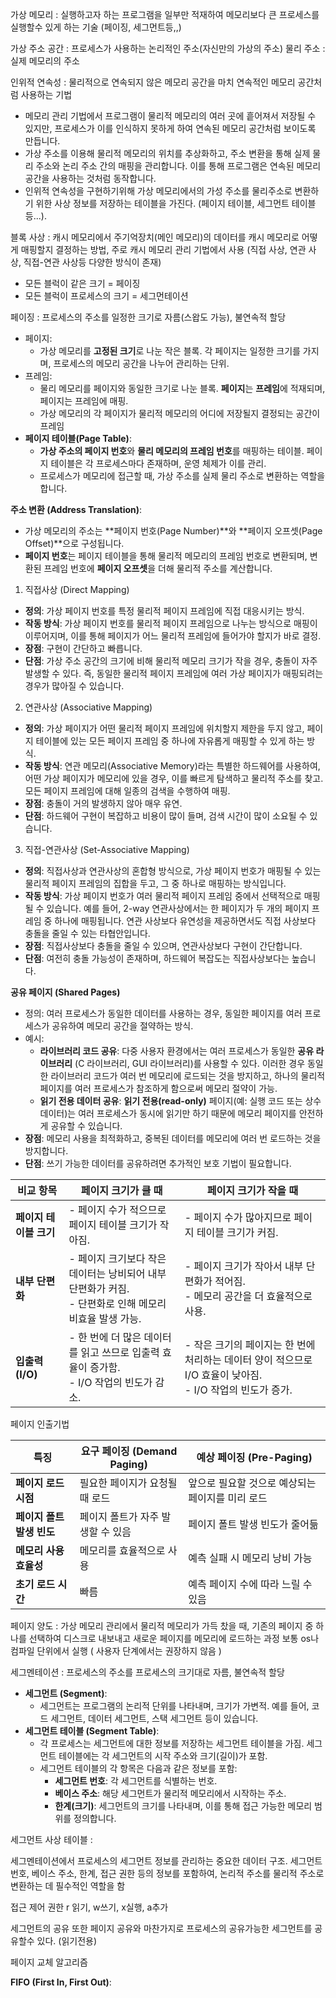 가상 메모리 : 실행하고자 하는 프로그램을 일부만 적재하여 메모리보다 큰 프로세스를 실행할수 있게 하는 기술
(페이징, 세그먼트등,,)

가상 주소 공간 : 프로세스가 사용하는 논리적인 주소(자신만의 가상의 주소)
물리 주소         : 실제 메모리의 주소


인위적 연속성 : 물리적으로 연속되지 않은 메모리 공간을 마치 연속적인 메모리 공간처럼 사용하는 기법

- 메모리 관리 기법에서 프로그램이 물리적 메모리의 여러 곳에 흩어져서 저장될 수 있지만, 프로세스가 이를 인식하지 못하게 하여 연속된 메모리 공간처럼 보이도록 만듭니다.
- 가상 주소를 이용해 물리적 메모리의 위치를 추상화하고, 주소 변환을 통해 실제 물리 주소와 논리 주소 간의 매핑을 관리합니다. 이를 통해 프로그램은 연속된 메모리 공간을 사용하는 것처럼 동작합니다.
- 인위적 연속성을 구현하기위해 가상 메모리에서의 가성 주소를 물리주소로 변환하기 위한 사상 정보를 저장하는 테이블을 가진다. (페이지 테이블, 세그먼트 테이블 등...).


블록 사상 : 캐시 메모리에서 주기억장치(메인 메모리)의 데이터를 캐시 메모리로 어떻게 매핑할지 결정하는 방법, 주로 캐시 메모리 관리 기법에서 사용
(직접 사상, 연관 사상, 직접-연관 사상등 다양한 방식이 존재)

- 모든 블럭이 같은 크기 = 페이징
- 모든 블럭이 프로세스의 크기 = 세그먼테이션



 페이징 : 프로세스의  주소를 일정한 크기로 자름(스왑도 가능), 불연속적 할당
 
 - 페이지:
    - 가상 메모리를 **고정된 크기**로 나눈 작은 블록. 각 페이지는 일정한 크기를 가지며, 프로세스의 메모리 공간을 나누어 관리하는 단위.
- 프레임:
    - 물리 메모리를 페이지와 동일한 크기로 나눈 블록. **페이지**는 **프레임**에 적재되며, 페이지는 프레임에 매핑.
    - 가상 메모리의 각 페이지가 물리적 메모리의 어디에 저장될지 결정되는 공간이 프레임
- **페이지 테이블(Page Table)**:
    - **가상 주소의 페이지 번호**와 **물리 메모리의 프레임 번호**를 매핑하는 테이블. 페이지 테이블은 각 프로세스마다 존재하며, 운영 체제가 이를 관리.
    - 프로세스가 메모리에 접근할 때, 가상 주소를 실제 물리 주소로 변환하는 역할을 합니다.



**주소 변환 (Address Translation)**:

- 가상 메모리의 주소는 **페이지 번호(Page Number)**와 **페이지 오프셋(Page Offset)**으로 구성됩니다.
- **페이지 번호**는 페이지 테이블을 통해 물리적 메모리의 프레임 번호로 변환되며, 변환된 프레임 번호에 **페이지 오프셋**을 더해 물리적 주소를 계산합니다.

 1. 직접사상 (Direct Mapping)

- **정의**: 가상 페이지 번호를 특정 물리적 페이지 프레임에 직접 대응시키는 방식.
- **작동 방식**: 가상 페이지 번호를 물리적 페이지 프레임으로 나누는 방식으로 매핑이 이루어지며, 이를 통해 페이지가 어느 물리적 프레임에 들어가야 할지가 바로 결정.
- **장점**: 구현이 간단하고 빠릅니다.
- **단점**: 가상 주소 공간의 크기에 비해 물리적 메모리 크기가 작을 경우, 충돌이 자주 발생할 수 있다. 즉, 동일한 물리적 페이지 프레임에 여러 가상 페이지가 매핑되려는 경우가 많아질 수 있습니다.

 2. 연관사상 (Associative Mapping)

- **정의**: 가상 페이지가 어떤 물리적 페이지 프레임에 위치할지 제한을 두지 않고, 페이지 테이블에 있는 모든 페이지 프레임 중 하나에 자유롭게 매핑할 수 있게 하는 방식.
- **작동 방식**: 연관 메모리(Associative Memory)라는 특별한 하드웨어를 사용하여, 어떤 가상 페이지가 메모리에 있을 경우, 이를 빠르게 탐색하고 물리적 주소를 찾고. 모든 페이지 프레임에 대해 일종의 검색을 수행하여 매핑.
- **장점**: 충돌이 거의 발생하지 않아 매우 유연.
- **단점**: 하드웨어 구현이 복잡하고 비용이 많이 들며, 검색 시간이 많이 소요될 수 있습니다.

3. 직접-연관사상 (Set-Associative Mapping)

- **정의**: 직접사상과 연관사상의 혼합형 방식으로, 가상 페이지 번호가 매핑될 수 있는 물리적 페이지 프레임의 집합을 두고, 그 중 하나로 매핑하는 방식입니다.
- **작동 방식**: 가상 페이지 번호가 여러 물리적 페이지 프레임 중에서 선택적으로 매핑될 수 있습니다. 예를 들어, 2-way 연관사상에서는 한 페이지가 두 개의 페이지 프레임 중 하나에 매핑됩니다. 연관 사상보다 유연성을 제공하면서도 직접 사상보다 충돌을 줄일 수 있는 타협안입니다.
- **장점**: 직접사상보다 충돌을 줄일 수 있으며, 연관사상보다 구현이 간단합니다.
- **단점**: 여전히 충돌 가능성이 존재하며, 하드웨어 복잡도는 직접사상보다는 높습니다.


 **공유 페이지 (Shared Pages)**

- 정의: 여러 프로세스가 동일한 데이터를 사용하는 경우, 동일한 페이지를 여러 프로세스가 공유하여 메모리 공간을 절약하는 방식.
- 예시:
    - **라이브러리 코드 공유**: 다중 사용자 환경에서는 여러 프로세스가 동일한 **공유 라이브러리** (C 라이브러리, GUI 라이브러리)를 사용할 수 있다. 이러한 경우 동일한 라이브러리 코드가 여러 번 메모리에 로드되는 것을 방지하고, 하나의 물리적 페이지를 여러 프로세스가 참조하게 함으로써 메모리 절약이 가능.
    - **읽기 전용 데이터 공유**: **읽기 전용(read-only)** 페이지(예: 실행 코드 또는 상수 데이터)는 여러 프로세스가 동시에 읽기만 하기 때문에 메모리 페이지를 안전하게 공유할 수 있습니다.
- **장점**: 메모리 사용을 최적화하고, 중복된 데이터를 메모리에 여러 번 로드하는 것을 방지합니다.
- **단점**: 쓰기 가능한 데이터를 공유하려면 추가적인 보호 기법이 필요합니다.

|**비교 항목**|**페이지 크기가 클 때**|**페이지 크기가 작을 때**|
|---|---|---|
|**페이지 테이블 크기**|- 페이지 수가 적으므로 페이지 테이블 크기가 작아짐.|- 페이지 수가 많아지므로 페이지 테이블 크기가 커짐.|
|**내부 단편화**|- 페이지 크기보다 작은 데이터는 낭비되어 내부 단편화가 커짐.  <br>- 단편화로 인해 메모리 비효율 발생 가능.|- 페이지 크기가 작아서 내부 단편화가 적어짐.  <br>- 메모리 공간을 더 효율적으로 사용.|
|**입출력(I/O)**|- 한 번에 더 많은 데이터를 읽고 쓰므로 입출력 효율이 증가함.  <br>- I/O 작업의 빈도가 감소.|- 작은 크기의 페이지는 한 번에 처리하는 데이터 양이 적으므로 I/O 효율이 낮아짐.  <br>- I/O 작업의 빈도가 증가.|

페이지 인출기법

|**특징**|**요구 페이징 (Demand Paging)**|**예상 페이징 (Pre-Paging)**|
|---|---|---|
|**페이지 로드 시점**|필요한 페이지가 요청될 때 로드|앞으로 필요할 것으로 예상되는 페이지를 미리 로드|
|**페이지 폴트 발생 빈도**|페이지 폴트가 자주 발생할 수 있음|페이지 폴트 발생 빈도가 줄어듦|
|**메모리 사용 효율성**|메모리를 효율적으로 사용|예측 실패 시 메모리 낭비 가능|
|**초기 로드 시간**|빠름|예측 페이지 수에 따라 느릴 수 있음|

페이지 양도 : 가상 메모리 관리에서 물리적 메모리가 가득 찼을 때, 기존의 페이지 중 하나를 선택하여 디스크로 내보내고 새로운 페이지를 메모리에 로드하는 과정 보통 os나 컴파일 단위에서 실행 ( 사용자 단계에서는 권장하지 않음 )



세그멘테이션 : 프로세스의  주소를 프로세스의 크기대로 자름, 불연속적 할당

- **세그먼트 (Segment)**:
    - 세그먼트는 프로그램의 논리적 단위를 나타내며, 크기가 가변적. 예를 들어, 코드 세그먼트, 데이터 세그먼트, 스택 세그먼트 등이 있습니다.
- **세그먼트 테이블 (Segment Table)**:
    - 각 프로세스는 세그먼트에 대한 정보를 저장하는 세그먼트 테이블을 가짐. 세그먼트 테이블에는 각 세그먼트의 시작 주소와 크기(길이)가 포함.
    - 세그먼트 테이블의 각 항목은 다음과 같은 정보를 포함:
        - **세그먼트 번호**: 각 세그먼트를 식별하는 번호.
        - **베이스 주소**: 해당 세그먼트가 물리적 메모리에서 시작하는 주소.
        - **한계(크기)**: 세그먼트의 크기를 나타내며, 이를 통해 접근 가능한 메모리 범위를 정의합니다.

세그먼트 사상 테이블 :

세그멘테이션에서 프로세스의 세그먼트 정보를 관리하는 중요한 데이터 구조. 세그먼트 번호, 베이스 주소, 한계, 접근 권한 등의 정보를 포함하여, 논리적 주소를 물리적 주소로 변환하는 데 필수적인 역할을 함

접근 제어 권한 r 읽기, w쓰기, x실행, a추가

세그먼트의 공유 또한 페이지 공유와 마찬가지로 프로세스의 공유가능한 세그먼트를 공유할수 있다. (읽기전용)


페이지 교체 알고리즘

**FIFO (First In, First Out)**: